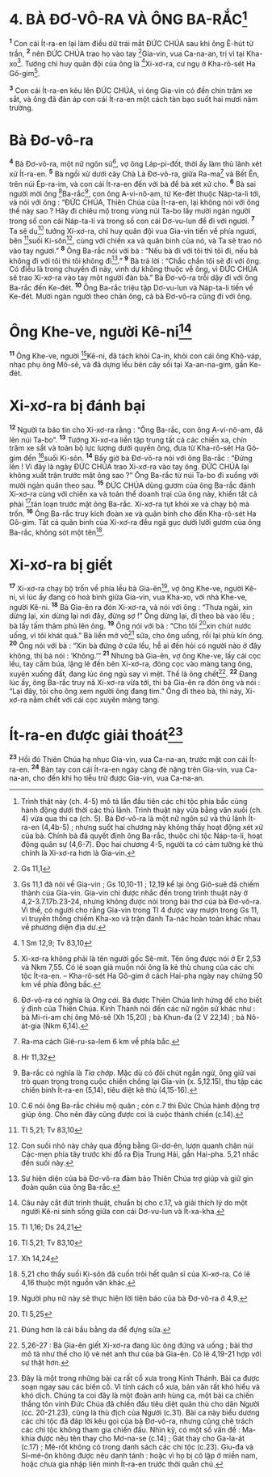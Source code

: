 # 4. BÀ ĐƠ-VÔ-RA VÀ ÔNG BA-RẮC[^1]
<sup><b>1</b></sup> Con cái Ít-ra-en lại làm điều dữ trái mắt ĐỨC CHÚA sau khi ông Ê-hút từ trần, <sup><b>2</b></sup> nên ĐỨC CHÚA trao họ vào tay [^1*]Gia-vin, vua Ca-na-an, trị vì tại Kha-xo[^2]. Tướng chỉ huy quân đội của ông là [^2*]Xi-xơ-ra, cư ngụ ở Kha-rô-sét Ha Gô-gim[^3].

<sup><b>3</b></sup> Con cái Ít-ra-en kêu lên ĐỨC CHÚA, vì ông Gia-vin có đến chín trăm xe sắt, và ông đã đàn áp con cái Ít-ra-en một cách tàn bạo suốt hai mươi năm trường.

# Bà Đơ-vô-ra
<sup><b>4</b></sup> Bà Đơ-vô-ra, một nữ ngôn sứ[^4], vợ ông Láp-pi-đốt, thời ấy làm thủ lãnh xét xử Ít-ra-en. <sup><b>5</b></sup> Bà ngồi xử dưới cây Chà Là Đơ-vô-ra, giữa Ra-ma[^5] và Bết Ên, trên núi Ép-ra-im, và con cái Ít-ra-en đến với bà để bà xét xử cho. <sup><b>6</b></sup> Bà sai người mời ông [^3*]Ba-rắc[^6], con ông A-vi-nô-am, từ Ke-đét thuộc Náp-ta-li tới, và nói với ông : “ĐỨC CHÚA, Thiên Chúa của Ít-ra-en, lại không nói với ông thế này sao ? Hãy đi chiêu mộ trong vùng núi Ta-bo lấy mười ngàn người trong số con cái Náp-ta-li và trong số con cái Dơ-vu-lun để đi với ngươi. <sup><b>7</b></sup> Ta sẽ dụ[^7] tướng Xi-xơ-ra, chỉ huy quân đội vua Gia-vin tiến về phía ngươi, bên [^4*]suối Ki-sôn[^8], cùng với chiến xa và quân binh của nó, và Ta sẽ trao nó vào tay ngươi.” <sup><b>8</b></sup> Ông Ba-rắc nói với bà : “Nếu bà đi với tôi thì tôi đi, nếu bà không đi với tôi thì tôi không đi[^9].” <sup><b>9</b></sup> Bà trả lời : “Chắc chắn tôi sẽ đi với ông. Có điều là trong chuyến đi này, vinh dự không thuộc về ông, vì ĐỨC CHÚA sẽ trao Xi-xơ-ra vào tay một người đàn bà.” Bà Đơ-vô-ra trỗi dậy đi với ông Ba-rắc đến Ke-đét. <sup><b>10</b></sup> Ông Ba-rắc triệu tập Dơ-vu-lun và Náp-ta-li tiến về Ke-đét. Mười ngàn người theo chân ông, cả bà Đơ-vô-ra cũng đi với ông.

# Ông Khe-ve, người Kê-ni[^10]
<sup><b>11</b></sup> Ông Khe-ve, người [^5*]Kê-ni, đã tách khỏi Ca-in, khỏi con cái ông Khô-váp, nhạc phụ ông Mô-sê, và đã dựng lều bên cây sồi tại Xa-an-na-gim, gần Ke-đét.

# Xi-xơ-ra bị đánh bại
<sup><b>12</b></sup> Người ta báo tin cho Xi-xơ-ra rằng : “Ông Ba-rắc, con ông A-vi-nô-am, đã lên núi Ta-bo”. <sup><b>13</b></sup> Tướng Xi-xơ-ra liền tập trung tất cả các chiến xa, chín trăm xe sắt và toàn bộ lực lượng dưới quyền ông, đưa từ Kha-rô-sét Ha Gô-gim đến [^6*]suối Ki-sôn. <sup><b>14</b></sup> Bấy giờ bà Đơ-vô-ra nói với ông Ba-rắc : “Đứng lên ! Vì đây là ngày ĐỨC CHÚA trao Xi-xơ-ra vào tay ông. ĐỨC CHÚA lại không xuất trận trước mặt ông sao ?” Ông Ba-rắc từ núi Ta-bo đi xuống với mười ngàn quân theo sau. <sup><b>15</b></sup> ĐỨC CHÚA dùng gươm của ông Ba-rắc đánh Xi-xơ-ra cùng với chiến xa và toàn thể doanh trại của ông này, khiến tất cả phải [^7*]tán loạn trước mặt ông Ba-rắc. Xi-xơ-ra tụt khỏi xe và chạy bộ mà trốn. <sup><b>16</b></sup> Ông Ba-rắc truy kích đoàn xe và quân binh cho đến Kha-rô-sét Ha Gô-gim. Tất cả quân binh của Xi-xơ-ra đều ngã gục dưới lưỡi gươm của ông Ba-rắc, không sót một tên[^11].

# Xi-xơ-ra bị giết
<sup><b>17</b></sup> Xi-xơ-ra chạy bộ trốn về phía lều bà Gia-ên[^12], vợ ông Khe-ve, người Kê-ni, vì lúc ấy đang có hoà bình giữa Gia-vin, vua Kha-xo, với nhà Khe-ve, người Kê-ni. <sup><b>18</b></sup> Bà Gia-ên ra đón Xi-xơ-ra, và nói với ông : “Thưa ngài, xin dừng lại, xin dừng lại nơi đây, đừng sợ !” Ông dừng lại, đi theo bà vào lều ; bà lấy tấm thảm phủ lên ông. <sup><b>19</b></sup> Ông nói với bà : “Cho tôi [^8*]xin chút nước uống, vì tôi khát quá.” Bà liền mở vò[^13] sữa, cho ông uống, rồi lại phủ kín ông. <sup><b>20</b></sup> Ông nói với bà : “Xin bà đứng ở cửa lều, hễ ai đến hỏi có người nào ở đây không, thì bà nói : ‘Không.’” <sup><b>21</b></sup> Nhưng bà Gia-ên, vợ ông Khe-ve, lấy cái cọc lều, tay cầm búa, lặng lẽ đến bên Xi-xơ-ra, đóng cọc vào màng tang ông, xuyên xuống đất, đang lúc ông ngủ say vì mệt. Thế là ông chết[^14]. <sup><b>22</b></sup> Đang lúc ấy, ông Ba-rắc truy nã Xi-xơ-ra vừa tới, thì bà Gia-ên ra đón ông và nói : “Lại đây, tôi cho ông xem người ông đang tìm.” Ông đi theo bà, thì này, Xi-xơ-ra nằm chết với cái cọc xuyên màng tang.

# Ít-ra-en được giải thoát[^15]
<sup><b>23</b></sup> Hồi đó Thiên Chúa hạ nhục Gia-vin, vua Ca-na-an, trước mặt con cái Ít-ra-en. <sup><b>24</b></sup> Bàn tay con cái Ít-ra-en ngày càng đè nặng trên Gia-vin, vua Ca-na-an, cho đến khi họ tiễu trừ được Gia-vin, vua Ca-na-an.

[^1]: Trình thật này (ch. 4-5) mô tả lần đầu tiên các chi tộc phía bắc cùng hành động dưới thời các thủ lãnh. Trình thuật này vừa bằng văn xuôi (ch. 4) vừa qua thi ca (ch. 5). Bà Đơ-vô-ra là một nữ ngôn sứ và thủ lãnh Ít-ra-en (4,4b-5) ; nhưng suốt hai chương này không thấy hoạt động xét xử của bà. Chính bà đã quyết định ông Ba-rắc, thuộc chi tộc Náp-ta-li, hoạt động quân sự (4,6-7). Đọc hai chương 4-5, người ta có cảm tưởng kẻ thù chính là Xi-xơ-ra hơn là Gia-vin.
[^2]: Gs 11,1 đã nói về Gia-vin ; Gs 10,10-11 ; 12,19 kể lại ông Giô-suê đã chiếm thành của Gia-vin. Gia-vin chỉ được nhắc đến trong trình thuật này ở 4,2-3.7.17b.23-24, nhưng không được nói trong bài thơ của bà Đơ-vô-ra. Vì thế, có người cho rằng Gia-vin trong Tl 4 được vay mượn trong Gs 11, vì truyền thống chiếm Kha-xo và trận đánh Ta-nác hoàn toàn khác nhau về phương diện địa dư.
[^3]: Xi-xơ-ra không phải là tên người gốc Sê-mít. Tên ông được nói ở Er 2,53 và Nkm 7,55. Có lẽ soạn giả muốn nói ông là kẻ thù chung của các chi tộc Ít-ra-en. – Kha-rô-sét Ha Gô-gim ở cách Hai-pha ngày nay chừng 50 km về phía đông bắc.
[^4]: Đơ-vô-ra có nghĩa là <i>Ong cái</i>. Bà được Thiên Chúa linh hứng để cho biết ý định của Thiên Chúa. Kinh Thánh nói đến các nữ ngôn sứ khác như : bà Mi-ri-am chị ông Mô-sê (Xh 15,20) ; bà Khun-đa (2 V 22,14) ; bà Nô-át-gia (Nkm 6,14).
[^5]: Ra-ma cách Giê-ru-sa-lem 6 km về phía bắc.
[^6]: Ba-rắc có nghĩa là <i>Tia chớp</i>. Mặc dù có đôi chút ngần ngừ, ông giữ vai trò quan trọng trong cuộc chiến chống lại Gia-vin (x. 5,12.15), thu tập các chiến binh Ít-ra-en (5,14), tiêu diệt kẻ thù (4,15-16).
[^7]: C.6 nói ông Ba-rắc chiêu mộ quân ; còn c.7 thì Đức Chúa hành động trợ giúp ông. Cho nên đây cũng được coi là cuộc thánh chiến (c.14).
[^8]: Con suối nhỏ này chảy qua đồng bằng Gi-dơ-ên, lượn quanh chân núi Các-men phía tây trước khi đổ ra Địa Trung Hải, gần Hai-pha. 5,21 nhắc đến suối này.
[^9]: Sự hiện diện của bà Đơ-vô-ra đảm bảo Thiên Chúa trợ giúp và giữ gìn đoàn quân của ông Ba-rắc.
[^10]: Câu này cắt đứt trình thuật, chuẩn bị cho c.17, và giải thích lý do một người Kê-ni sinh sống giữa con cái Dơ-vu-lun và Ít-xa-kha.
[^11]: 5,21 cho thấy suối Ki-sôn đã cuốn trôi hết quân sĩ của Xi-xơ-ra. Có lẽ 4,16 thuộc một nguồn văn khác.
[^12]: Người phụ nữ này sẽ thực hiện lời tiên báo của bà Đơ-vô-ra ở 4,9.
[^13]: Đúng hơn là cái bầu bằng da để đựng sữa.
[^14]: 5,26-27 : Bà Gia-ên giết Xi-xơ-ra đang lúc ông đứng và uống ; bài thơ mô tả như thế cho lộ vẻ nét anh thư của bà Gia-ên. Có lẽ 4,19-21 hợp với sự thật hơn.
[^15]: Đây là một trong những bài ca rất cổ xưa trong Kinh Thánh. Bài ca được soạn ngay sau các biến cố. Vì tính cách cổ xưa, bản văn rất khó hiểu và khó dịch. Chúng ta coi đây là một đoản anh hùng ca, một bài ca chiến thắng tôn vinh Đức Chúa đã chiến đấu tiêu diệt quân thù cho dân Người (cc. 20-21.23), cũng là thù địch của Người (c.31). Bài ca này biểu dương các chi tộc đã đáp lời kêu gọi của bà Đơ-vô-ra, nhưng cũng chê trách các chi tộc không tham gia chiến đấu. Nhìn kỹ, có một số vấn đề : Ma-khia được nêu tên thay cho Mơ-na-se (c.14) ; Gát thay cho Ga-la-át (c.17) ; Mê-rốt không có trong danh sách các chi tộc (c.23). Giu-đa và Si-mê-ôn không được nêu danh tánh : hoặc vì họ bị cô lập ở miền nam, hoặc chưa gia nhập liên minh Ít-ra-en trước thời quân chủ.
[^1*]: Gs 11,1
[^2*]: 1 Sm 12,9; Tv 83,10
[^3*]: Hr 11,32
[^4*]: Tl 5,21; Tv 83,10
[^5*]: Tl 1,16; Ds 24,21
[^6*]: Tl 5,21; Tv 83,10
[^7*]: Xh 14,24
[^8*]: Tl 5,25
